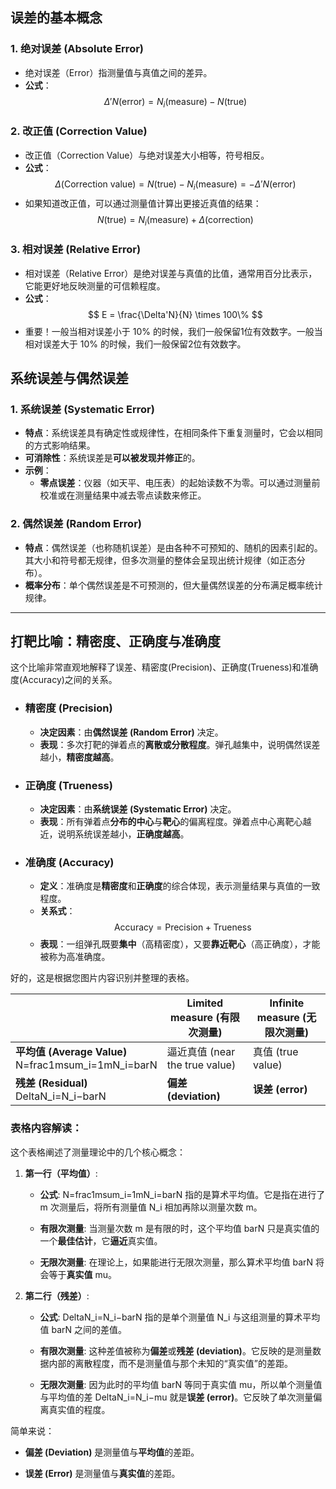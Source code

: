 ## 误差的基本概念

### 1. 绝对误差 (Absolute Error)
- 绝对误差（Error）指测量值与真值之间的差异。
- **公式**：
  $$ \Delta'N (\text{error}) = N_{i} (\text{measure}) - N (\text{true}) $$

### 2. 改正值 (Correction Value)
- 改正值（Correction Value）与绝对误差大小相等，符号相反。
- **公式**：
  $$ \Delta (\text{Correction value}) = N (\text{true}) - N_{i} (\text{measure}) = -\Delta'N (\text{error}) $$
- 如果知道改正值，可以通过测量值计算出更接近真值的结果：
  $$ N (\text{true}) = N_{i} (\text{measure}) + \Delta (\text{correction}) $$

### 3. 相对误差 (Relative Error)
- 相对误差（Relative Error）是绝对误差与真值的比值，通常用百分比表示，它能更好地反映测量的可信赖程度。
- **公式**：
  $$ E = \frac{\Delta'N}{N} \times 100\% $$
-  重要！一般当相对误差小于 10% 的时候，我们一般保留1位有效数字。一般当相对误差大于 10% 的时候，我们一般保留2位有效数字。

## 系统误差与偶然误差

### 1. 系统误差 (Systematic Error)
- **特点**：系统误差具有确定性或规律性，在相同条件下重复测量时，它会以相同的方式影响结果。
- **可消除性**：系统误差是**可以被发现并修正**的。
- **示例**：
  - **零点误差**：仪器（如天平、电压表）的起始读数不为零。可以通过测量前校准或在测量结果中减去零点读数来修正。

### 2. 偶然误差 (Random Error)
- **特点**：偶然误差（也称随机误差）是由各种不可预知的、随机的因素引起的。其大小和符号都无规律，但多次测量的整体会呈现出统计规律（如正态分布）。
- **概率分布**：单个偶然误差是不可预测的，但大量偶然误差的分布满足概率统计规律。

---

## 打靶比喻：精密度、正确度与准确度

这个比喻非常直观地解释了误差、精密度(Precision)、正确度(Trueness)和准确度(Accuracy)之间的关系。

- ### 精密度 (Precision)
  - **决定因素**：由**偶然误差 (Random Error)** 决定。
  - **表现**：多次打靶的弹着点的**离散或分散程度**。弹孔越集中，说明偶然误差越小，**精密度越高**。

- ### 正确度 (Trueness)
  - **决定因素**：由**系统误差 (Systematic Error)** 决定。
  - **表现**：所有弹着点**分布的中心**与**靶心**的偏离程度。弹着点中心离靶心越近，说明系统误差越小，**正确度越高**。

- ### 准确度 (Accuracy)
  - **定义**：准确度是**精密度**和**正确度**的综合体现，表示测量结果与真值的一致程度。
  - **关系式**：
    $$ \text{Accuracy} = \text{Precision} + \text{Trueness} $$
  - **表现**：一组弹孔既要**集中**（高精密度），又要**靠近靶心**（高正确度），才能被称为高准确度。

好的，这是根据您图片内容识别并整理的表格。

||**Limited measure (有限次测量)**|**Infinite measure (无限次测量)**|
|---|---|---|
|**平均值 (Average Value)**  <br>N=frac1msum_i=1mN_i=barN|逼近真值 (near the true value)|真值 (true value)|
|**残差 (Residual)**  <br>DeltaN_i=N_i−barN|**偏差 (deviation)**|**误差 (error)**|

### 表格内容解读：

这个表格阐述了测量理论中的几个核心概念：

1. **第一行（平均值）**:
    
    - **公式**: N=frac1msum_i=1mN_i=barN 指的是算术平均值。它是指在进行了 m 次测量后，将所有测量值 N_i 相加再除以测量次数 m。
        
    - **有限次测量**: 当测量次数 m 是有限的时，这个平均值 barN 只是真实值的一个**最佳估计**，它**逼近**真实值。
        
    - **无限次测量**: 在理论上，如果能进行无限次测量，那么算术平均值 barN 将会等于**真实值** mu。
        
2. **第二行（残差）**:
    
    - **公式**: DeltaN_i=N_i−barN 指的是单个测量值 N_i 与这组测量的算术平均值 barN 之间的差值。
        
    - **有限次测量**: 这种差值被称为**偏差**或**残差 (deviation)**。它反映的是测量数据内部的离散程度，而不是测量值与那个未知的“真实值”的差距。
        
    - **无限次测量**: 因为此时的平均值 barN 等同于真实值 mu，所以单个测量值与平均值的差 DeltaN_i=N_i−mu 就是**误差 (error)**。它反映了单次测量偏离真实值的程度。
        

简单来说：

- **偏差 (Deviation)** 是测量值与**平均值**的差距。
    
- **误差 (Error)** 是测量值与**真实值**的差距。




